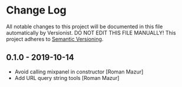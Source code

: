 # Change Log

All notable changes to this project will be documented in this file
automatically by Versionist. DO NOT EDIT THIS FILE MANUALLY!
This project adheres to [Semantic Versioning](http://semver.org/).

## 0.1.0 - 2019-10-14

* Avoid calling mixpanel in constructor [Roman Mazur]
* Add URL query string tools [Roman Mazur]
